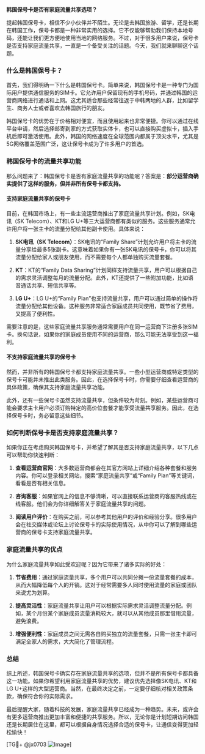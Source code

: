 **韩国保号卡是否有家庭流量共享选项？**

提起韩国保号卡，相信不少小伙伴并不陌生。无论是去韩国旅游、留学，还是长期在韩国工作，保号卡都是一种非常实用的选择。它不仅能够帮助我们保持本地号码，还能让我们更方便地使用当地的网络服务。不过，对于很多用户来说，保号卡是否支持家庭流量共享，一直是一个备受关注的话题。今天，我们就来聊聊这个话题。

### 什么是韩国保号卡？

首先，我们得明确一下什么是韩国保号卡。简单来说，韩国保号卡是一种专门为国际用户提供通信服务的SIM卡。它允许用户保留现有的手机号码，并通过韩国的运营商网络进行通话和上网。这尤其适合那些经常往返于中韩两地的人群，比如留学生、商务人士或者喜欢去韩国旅行的朋友。

韩国保号卡的优势在于价格相对便宜，而且使用起来也非常便捷。你可以通过在线平台申请，然后选择邮寄到家的方式获取实体卡，也可以直接购买虚拟卡，插入手机后即可激活使用。此外，韩国的网络速度在全球范围内都属于顶尖水平，尤其是5G网络覆盖范围广泛，这让保号卡成为了许多用户的首选。

### 韩国保号卡的流量共享功能

那么问题来了：韩国保号卡是否有家庭流量共享的功能呢？答案是：**部分运营商确实提供了这样的服务，但并非所有保号卡都支持。**

#### 支持家庭流量共享的保号卡

目前，在韩国市场上，有一些主流运营商推出了家庭流量共享计划。例如，SK电讯（SK Telecom）、KT和LG U+等三大运营商都有类似的服务。这些服务通常允许用户将一张主卡的流量分配给其他副卡使用。具体来说：

1. **SK电讯（SK Telecom）**：SK电讯的“Family Share”计划允许用户将主卡的流量分享给最多5张副卡。这意味着如果你有一张SK电讯的保号卡，你可以将其流量分配给家人或朋友使用，而不需要每个人都单独购买流量套餐。
   
2. **KT**：KT的“Family Data Sharing”计划同样支持流量共享，用户可以根据自己的需求灵活调整每月的流量分配。此外，KT还提供了一些附加功能，比如语音通话共享、短信共享等。

3. **LG U+**：LG U+的“Family Plan”也支持流量共享，用户可以通过简单的操作将流量分配给其他设备。这种服务非常适合家庭成员共同使用，既节省了费用，又提高了便利性。

需要注意的是，这些家庭流量共享服务通常需要用户在同一运营商下注册多张SIM卡。换句话说，如果你的家庭成员使用不同的运营商，那么可能无法享受到这一福利。

#### 不支持家庭流量共享的保号卡

然而，并非所有的韩国保号卡都支持家庭流量共享。一些小型运营商或特定类型的保号卡可能并未推出此类服务。因此，在选择保号卡时，你需要仔细查看运营商的具体政策，确保其支持家庭流量共享功能。

此外，还有一些保号卡虽然支持流量共享，但条件较为苛刻。例如，某些运营商可能会要求主卡用户必须订购特定的高价位套餐才能享受流量共享服务。因此，在选择保号卡时，务必留意这些细节。

### 如何判断保号卡是否支持家庭流量共享？

如果你正在考虑购买韩国保号卡，并希望了解其是否支持家庭流量共享，以下几点可以帮助你快速判断：

1. **查看运营商官网**：大多数运营商都会在其官方网站上详细介绍各种套餐和服务内容。你可以登录相关网站，搜索“家庭流量共享”或“Family Plan”等关键词，看看是否有相关信息。

2. **咨询客服**：如果官网上的信息不够清晰，可以直接联系运营商的客服热线或在线客服。他们会为你详细解答关于家庭流量共享的问题。

3. **阅读用户评价**：在购买之前，可以参考其他用户的评价和经验分享。很多用户会在社交媒体或论坛上讨论保号卡的实际使用情况，从中你可以了解到哪些运营商的保号卡支持家庭流量共享。

### 家庭流量共享的优点

为什么家庭流量共享如此受欢迎呢？因为它带来了诸多实际的好处：

1. **节省费用**：通过家庭流量共享，多个用户可以共同分摊一份流量套餐的成本，从而大幅降低每个人的开销。这对于经常需要多人同时使用流量的家庭或团队来说尤为划算。

2. **提高灵活性**：家庭流量共享让用户可以根据实际需求灵活调整流量分配。例如，某个月份某个家庭成员流量消耗较大，就可以从其他成员那里借用流量，避免浪费。

3. **增强便利性**：家庭成员之间无需各自购买独立的流量套餐，只需一张主卡即可满足全家人的需求，大大简化了管理流程。

### 总结

综上所述，韩国保号卡确实存在家庭流量共享的选项，但并不是所有保号卡都具备这一功能。如果你希望利用家庭流量共享的优势，建议优先选择像SK电讯、KT和LG U+这样的大型运营商。当然，在最终决定之前，一定要仔细核对相关政策条款，确保符合你的实际需求。

最后提醒大家，随着科技的发展，家庭流量共享已经成为一种趋势。未来，或许会有更多运营商推出更加丰富和便捷的共享服务。所以，无论你是计划短期访问韩国还是长期居住在这里，都可以根据自身情况选择合适的保号卡，让通信变得更加轻松愉快！

[TG💪+ @jx0703 ![Image](https://github.com/user-attachments/assets/dbca1d08-cadb-493c-b0ec-ad6f7a83f270)]